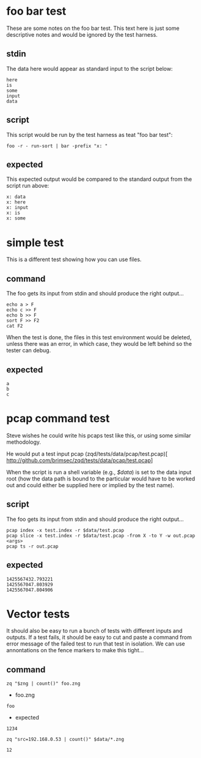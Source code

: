 # foo bar test

These are some notes on the foo bar test.  This text here is just
some descriptive notes and would be ignored by the test harness.

## stdin

The data here would appear as standard input to the script below:
```
here
is
some
input
data
```

## script

This script would be run by the test harness as teat "foo bar test":
```
foo -r - run-sort | bar -prefix "x: "
```

## expected

This expected output would be compared to the standard output from
the script run above:

```
x: data
x: here
x: input
x: is
x: some
```

# simple test

This is a different test showing how you can use files.

## command

The foo gets its input from stdin and should produce the right output...

```
echo a > F
echo c >> F
echo b >> F
sort F >> F2
cat F2
```

When the test is done, the files in this test environment would be deleted,
unless there was an error, in which case, they would be left behind so
the tester can debug.

## expected

```
a
b
c
```

# pcap command test

Steve wishes he could write his pcaps test like this, or using
some similar methodology.

He would put a test input pcap
(zqd/tests/data/pcap/test.pcap)[
http://github.com/brimsec/zqd/tests/data/pcap/test.pcap]

When the script is run a shell variable (e.g., *$data*)
is set to the data input
root (how the data path is bound to the particular would have to
be worked out and could either be supplied here or implied by the
test name).

## script

The foo gets its input from stdin and should produce the right output...

```
pcap index -x test.index -r $data/test.pcap
pcap slice -x test.index -r $data/test.pcap -from X -to Y -w out.pcap <args>
pcap ts -r out.pcap
```

## expected

```
1425567432.793221
1425567047.803929
1425567047.804906
```

# Vector tests

It should also be easy to run a bunch of tests with different inputs
and outputs.  If a test fails, it should be easy to cut and paste
a command from error message of the failed test to run that test
in isolation.  We can use annontations on the fence markers to make
this tight...

## command
```
zq "$zng | count()" foo.zng
```
* foo.zng
```
foo
```
* expected
```
1234
```

```command
zq "src=192.168.0.53 | count()" $data/*.zng
```
```expected
12
```


